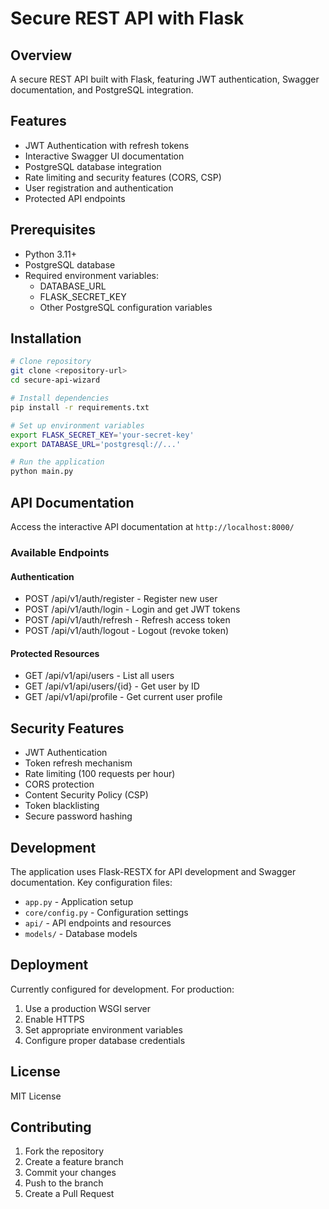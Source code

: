 # Secure REST API with Flask

## Overview
A secure REST API built with Flask, featuring JWT authentication, Swagger documentation, and PostgreSQL integration.

## Features
- JWT Authentication with refresh tokens
- Interactive Swagger UI documentation
- PostgreSQL database integration
- Rate limiting and security features (CORS, CSP)
- User registration and authentication
- Protected API endpoints

## Prerequisites
- Python 3.11+
- PostgreSQL database
- Required environment variables:
  - DATABASE_URL
  - FLASK_SECRET_KEY
  - Other PostgreSQL configuration variables

## Installation
```bash
# Clone repository
git clone <repository-url>
cd secure-api-wizard

# Install dependencies
pip install -r requirements.txt

# Set up environment variables
export FLASK_SECRET_KEY='your-secret-key'
export DATABASE_URL='postgresql://...'

# Run the application
python main.py
```

## API Documentation
Access the interactive API documentation at `http://localhost:8000/`

### Available Endpoints
#### Authentication
- POST /api/v1/auth/register - Register new user
- POST /api/v1/auth/login - Login and get JWT tokens
- POST /api/v1/auth/refresh - Refresh access token
- POST /api/v1/auth/logout - Logout (revoke token)

#### Protected Resources
- GET /api/v1/api/users - List all users
- GET /api/v1/api/users/{id} - Get user by ID
- GET /api/v1/api/profile - Get current user profile

## Security Features
- JWT Authentication
- Token refresh mechanism
- Rate limiting (100 requests per hour)
- CORS protection
- Content Security Policy (CSP)
- Token blacklisting
- Secure password hashing

## Development
The application uses Flask-RESTX for API development and Swagger documentation. Key configuration files:
- `app.py` - Application setup
- `core/config.py` - Configuration settings
- `api/` - API endpoints and resources
- `models/` - Database models

## Deployment
Currently configured for development. For production:
1. Use a production WSGI server
2. Enable HTTPS
3. Set appropriate environment variables
4. Configure proper database credentials

## License
MIT License

## Contributing
1. Fork the repository
2. Create a feature branch
3. Commit your changes
4. Push to the branch
5. Create a Pull Request
